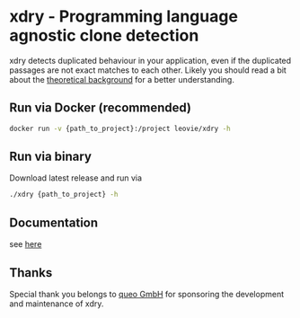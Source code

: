# xdry - Programming language agnostic clone detection

xdry detects duplicated behaviour in your application, even if the duplicated passages are not exact matches
to each other. Likely you should read a bit about the [theoretical background](http://xdry.leovie.de/blog/0.html)
for a better understanding.

## Run via Docker (recommended)

```bash
docker run -v {path_to_project}:/project leovie/xdry -h
```

## Run via binary

Download latest release and run via

```bash
./xdry {path_to_project} -h
```

## Documentation
see [here](http://xdry.leovie.de/documentation)

## Thanks

Special thank you belongs to [queo GmbH](https://www.queo.de) for sponsoring the development and maintenance of xdry.